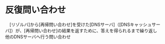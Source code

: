 # 反復問い合わせ
　[リゾルバ]から[再帰問い合わせ]を受けた[DNSサーバ]（[DNSキャッシュサーバ]）が、[再帰問い合わせ]の結果を返すために、答えを得られるまで繰り返し他のDNSサーバへ行う問い合わせ
